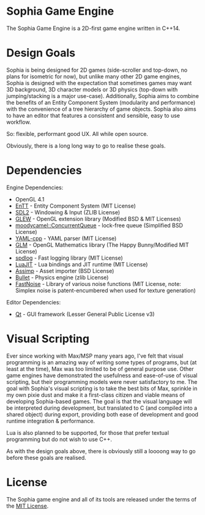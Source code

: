 
# Sophia Game Engine

The Sophia Game Engine is a 2D-first game engine written in C++14.

# Design Goals

Sophia is being designed for 2D games (side-scroller and top-down, no plans for isometric for now), but unlike many other 2D game engines, Sophia is designed with the expectation that sometimes games may want 3D background, 3D character models or 3D physics (top-down with jumping/stacking is a major use-case).
Additionally, Sophia aims to combine the benefits of an Entity Component System (modularity and performance) with the convenience of a tree hierarchy of game objects. Sophia also aims to have an editor that features a consistent and sensible, easy to use workflow.

So: flexible, performant good UX. All while open source.

Obviously, there is a long long way to go to realise these goals.

# Dependencies

Engine Dependencies:

* OpenGL 4.1
* [EnTT](https://github.com/skypjack/entt) - Entity Component System (MIT License)
* [SDL2](http://libsdl.org/) - Windowing & Input (ZLIB License)
* [GLEW](http://glew.sourceforge.net/) - OpenGL extension library (Modified BSD & MIT Licenses)
* [moodycamel::ConcurrentQueue](https://github.com/cameron314/concurrentqueue) - lock-free queue (Simplified BSD License)
* [YAML-cpp](https://github.com/jbeder/yaml-cpp) - YAML parser (MIT License)
* [GLM](https://glm.g-truc.net/0.9.8/index.html) - OpenGL Mathematics library (The Happy Bunny/Modified MIT License)
* [spdlog](https://github.com/gabime/spdlog) - Fast logging library (MIT License)
* [LuaJIT](http://luajit.org/luajit.html) - Lua bindings and JIT runtime (MIT License)
* [Assimp](http://assimp.org/) - Asset importer (BSD License)
* [Bullet](https://github.com/bulletphysics/bullet3) - Physics engine (zlib License)
* [FastNoise](https://github.com/Auburns/FastNoise) - Library of various noise functions (MIT License, note: Simplex noise is patent-encumbered when used for texture generation)

Editor Dependencies:

* [Qt](https://www.qt.io/developers/) - GUI framework (Lesser General Public License v3)

# Visual Scripting

Ever since working with Max/MSP many years ago, I've felt that visual programming is an amazing way of writing some types of programs, but (at least at the time), Max was too limited to be of general purpose use. Other game engines have demonstrated the usefulness and ease-of-use of visual scripting, but their programming models were never satisfactory to me. The goal with Sophia's visual scripting is to take the best bits of Max, sprinkle in my own pixie dust and make it a first-class citizen and viable means of developing Sophia-based games.
The goal is that the visual language will be interpreted during development, but translated to C (and compiled into a shared object) during export, providing both ease of development and good runtime integration & performance.

Lua is also planned to be supported, for those that prefer textual programming but do not wish to use C++.

As with the design goals above, there is obviously still a loooong way to go before these goals are realised.

# License

The Sophia game engine and all of its tools are released under the terms of the [MIT License](https://github.com/danielytics/sophia/blob/master/LICENSE).


